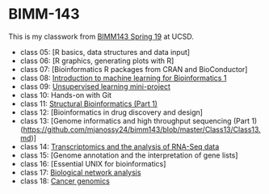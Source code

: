 # BIMM-143

This is my classwork from [BIMM143 Spring 19](https://bioboot.github.io/bimm143_S19/) at UCSD.

- class 05: [R basics, data structures and data input]
- class 06: [R graphics, generating plots with R]
- class 07: [Bioinformatics R packages from CRAN and BioConductor] 
- class 08: [Introduction to machine learning for Bioinformatics 1](https://github.com/mjanossy24/bimm143/blob/master/Class08/Class08.md) 
- class 09: [Unsupervised learning mini-project](https://github.com/mjanossy24/bimm143/blob/master/Class09%20Mini%20Project/Class9_Mini_Project.md)
- class 10: Hands-on with Git
- class 11: [Structural Bioinformatics (Part 1)](https://github.com/mjanossy24/bimm143/blob/master/Class11/Class11.md) 
- class 12: [Bioinformatics in drug discovery and design] 
- class 13: [Genome informatics and high throughput sequencing (Part 1)(https://github.com/mjanossy24/bimm143/blob/master/Class13/Class13.md)] 
- class 14: [Transcriptomics and the analysis of RNA-Seq data](https://github.com/mjanossy24/bimm143/blob/master/Class14/Class14.md) 
- class 15: [Genome annotation and the interpretation of gene lists] 
- class 16: [Essential UNIX for bioinformatics] 
- class 17: [Biological network analysis](https://github.com/mjanossy24/bimm143/blob/master/Class%2017/Class_17.md) 
- class 18: [Cancer genomics](https://github.com/mjanossy24/bimm143/blob/master/Class%2018/Class_18.md)
